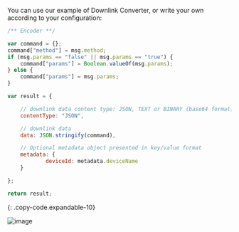 You can use our example of Downlink Converter, or write your own according to your configuration:

```javascript
/** Encoder **/

var command = {};
command["method"] = msg.method;
if (msg.params == "false" || msg.params == "true") {
    command["params"] = Boolean.valueOf(msg.params);
} else {
    command["params"] = msg.params;
}

var result = {

    // downlink data content type: JSON, TEXT or BINARY (base64 format)
    contentType: "JSON",

    // downlink data
    data: JSON.stringify(command),

    // Optional metadata object presented in key/value format
    metadata: {
            deviceId: metadata.deviceName
    }

};

return result;
```
{: .copy-code.expandable-10}

![image](/images/user-guide/integrations/particle/particle-create-downlink-tbel.png)